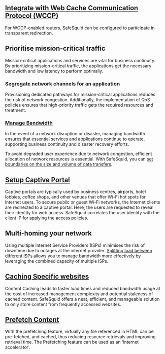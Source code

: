 ## [Integrate with Web Cache Communication Protocol (WCCP)](https://help.safesquid.com/portal/en/kb/articles/transparent-redirection-with-safesquid-and-wccp)

For WCCP-enabled routers, SafeSquid can be configured to participate in transparent redirection.

## Prioritise mission-critical traffic

Mission-critical applications and services are vital for business continuity. By prioritizing mission-critical traffic, the applications get the necessary bandwidth and low latency to perform optimally.

### Segregate network channels for an application

Provisioning dedicated pathways for mission-critical applications reduces the risk of network congestion. Additionally, the implementation of QoS policies ensures that high-priority traffic gets the required resources and treatment.

### [Manage Bandwidth](https://help.safesquid.com/portal/en/kb/articles/do-bandwidth-management-with-limits)

In the event of a network disruption or disaster, managing bandwidth ensures that essential services and applications continue to operate, supporting business continuity and disaster recovery efforts.

To avoid degraded user experience due to network congestion, efficient allocation of network resources is essential. With SafeSquid, you can [set boundaries on the size and volume of data transfers](https://help.safesquid.com/portal/en/kb/articles/do-bandwidth-management-with-limits).

## [Setup Captive Portal](https://help.safesquid.com/portal/en/kb/articles/enable-captive-portal-port-on-safesquid)

Captive portals are typically used by business centres, airports, hotel lobbies, coffee shops, and other venues that offer Wi-Fi hot spots for Internet users. To secure public or guest Wi-Fi networks, the Internet clients are redirected to a captive portal. Here, the users are requested to reveal their identity for web access. SafeSquid correlates the user identity with the client IP for applying the access policies.

## Multi-homing your network

Using multiple Internet Service Providers (ISPs) minimises the risk of downtime due to outages at the internet provider. [Splitting load between different ISPs](https://help.safesquid.com/portal/en/kb/articles/split-the-load-between-different-isps) allows you to manage bandwidth more effectively by leveraging the combined capacity of multiple ISPs.



## [Caching Specific websites](https://help.safesquid.com/portal/en/kb/articles/caching-specific-websites)

Content Caching leads to faster load times and reduced bandwidth usage at the cost of increased management complexity and potential staleness of cached content. SafeSquid offers a neat, efficient, and manageable solution to only store content from frequently accessed websites.

## [Prefetch Content](https://help.safesquid.com/portal/en/kb/articles/prefetch-embedded-images)

With the prefetching feature, virtually any file referenced in HTML can be pre-fetched, and cached, thus reducing resource retrievals and improving retrieval time. The Prefetching feature can be used as an 'internet accelerator'.

